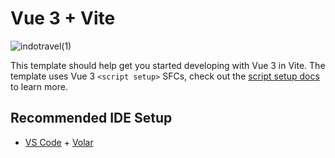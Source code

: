 # Vue 3 + Vite

![indotravel(1)](https://github.com/andriferry/indotravel/assets/47710197/91145e65-aa82-4205-b814-37f55d0db45e)


This template should help get you started developing with Vue 3 in Vite. The template uses Vue 3 `<script setup>` SFCs, check out the [script setup docs](https://v3.vuejs.org/api/sfc-script-setup.html#sfc-script-setup) to learn more.

## Recommended IDE Setup

- [VS Code](https://code.visualstudio.com/) + [Volar](https://marketplace.visualstudio.com/items?itemName=Vue.volar)

